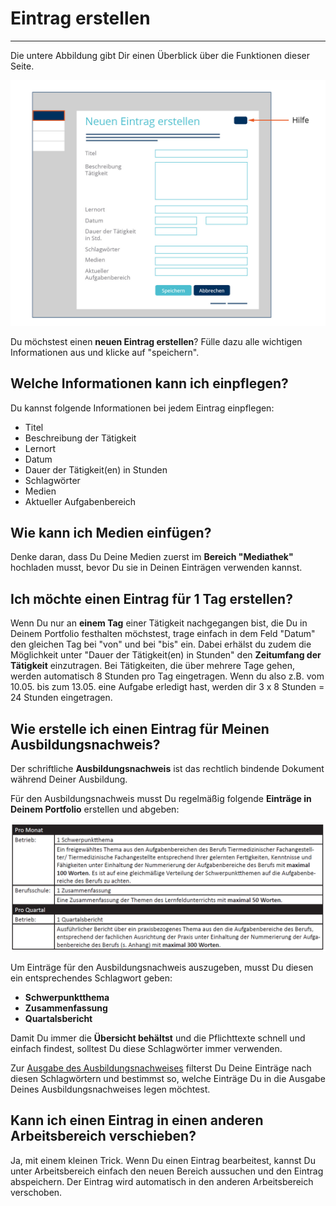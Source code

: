# Eintrag erstellen
- - - 
Die untere Abbildung gibt Dir einen Überblick über die Funktionen dieser Seite.

![Portfolioeintrag erstellen](/media/Ausbildungsportfolio_final-05.jpg)

Du möchstest einen **neuen Eintrag erstellen**? Fülle dazu alle wichtigen Informationen aus und klicke auf "speichern".

## Welche Informationen kann ich einpflegen?
Du kannst folgende Informationen bei jedem Eintrag einpflegen:

* Titel
* Beschreibung der Tätigkeit
* Lernort
* Datum
* Dauer der Tätigkeit(en) in Stunden
* Schlagwörter
* Medien
* Aktueller Aufgabenbereich

## Wie kann ich Medien einfügen?
Denke daran, dass Du Deine Medien zuerst im **Bereich "Mediathek"** hochladen musst, bevor Du sie in Deinen Einträgen verwenden kannst.

## Ich möchte einen Eintrag für 1 Tag erstellen?
Wenn Du nur an **einem Tag** einer Tätigkeit nachgegangen bist, die Du in Deinem Portfolio festhalten möchstest, trage einfach in dem Feld "Datum" den gleichen Tag bei "von" und bei "bis" ein. Dabei erhälst du zudem die Möglichkeit unter "Dauer der Tätigkeit(en) in Stunden" den **Zeitumfang der Tätigkeit** einzutragen. Bei Tätigkeiten, die über mehrere Tage gehen, werden automatisch 8 Stunden pro Tag eingetragen. Wenn du also z.B. vom 10.05. bis zum 13.05. eine Aufgabe erledigt hast, werden dir 3 x 8 Stunden = 24 Stunden eingetragen.

## Wie erstelle ich einen Eintrag für Meinen Ausbildungsnachweis?
Der schriftliche **Ausbildungsnachweis** ist das rechtlich bindende Dokument während Deiner Ausbildung. 

Für den Ausbildungsnachweis musst Du regelmäßig folgende **Einträge in Deinem Portfolio** erstellen und abgeben:

![Portfolioeinträge für den Ausbildungsnachweis](/media/Ausbildungsnachweis.png)

Um Einträge für den Ausbildungsnachweis auszugeben, musst Du diesen ein entsprechendes Schlagwort geben:
* **Schwerpunktthema**
* **Zusammenfassung**
* **Quartalsbericht**

Damit Du immer die **Übersicht behältst** und die Pflichttexte schnell und einfach findest, solltest Du diese Schlagwörter immer verwenden.

Zur [Ausgabe des Ausbildungsnachweises](Ausgabe/hilfe_ausgabe.md) filterst Du Deine Einträge nach diesen Schlagwörtern und bestimmst so, welche Einträge Du in die Ausgabe Deines Ausbildungsnachweises legen möchtest. 

## Kann ich einen Eintrag in einen anderen Arbeitsbereich verschieben?
Ja, mit einem kleinen Trick.
Wenn Du einen Eintrag bearbeitest, kannst Du unter Arbeitsbereich einfach den neuen Bereich aussuchen und den Eintrag abspeichern. Der Eintrag wird automatisch in den anderen Arbeitsbereich verschoben.